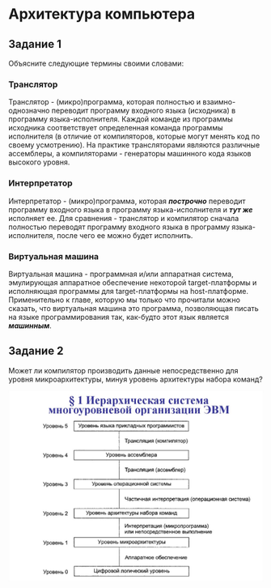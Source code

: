 # Архитектура компьютера

## Задание 1

Объясните следующие термины своими словами:

### Транслятор
Транслятор - (микро)программа, которая полностью и взаимно-однозначно переводит программу входного языка (исходника) в программу языка-исполнителя. Каждой команде из программы исходника соответствует 
определенная команда программы исполнителя (в отличие от компиляторов, которые могут менять код по своему усмотрению). На практике трансляторами являются различные ассемблеры, а компиляторами - генераторы
машинного кода языков высокого уровня.  


### Интерпретатор
Интерпретатор - (микро)программа, которая ***построчно*** переводит программу входного языка в программу языка-исполнителя и ***тут же*** исполняет ее. Для сравнения - транслятор и компилятор сначала полностью переводят программу входного языка в программу языка-исполнителя, после чего ее можно будет исполнить.


### Виртуальная машина
Виртуальная машина - программная и/или аппаратная система, эмулирующая аппаратное обеспечение некоторой target-платформы и исполняющая программы для target-платформы на host-платформе. Применительно к главе, которую мы только что прочитали можно сказать, что виртуальная машина это программа, позволяющая писать на языке программирования так, как-будто этот язык является ***машинным***.

## Задание 2

Может ли компилятор производить данные непосредственно для уровня микроархитектуры, минуя уровень архитектуры набора команд?

![1-2](img/1-2.jpg "Шестиуровневый компьютер")
